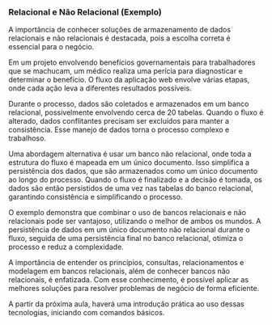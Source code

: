 ### Relacional e Não Relacional (Exemplo)

A importância de conhecer soluções de armazenamento de dados relacionais e não relacionais é destacada, pois a escolha correta é essencial para o negócio.

Em um projeto envolvendo benefícios governamentais para trabalhadores que se machucam, um médico realiza uma perícia para diagnosticar e determinar o benefício. O fluxo da aplicação web envolve várias etapas, onde cada ação leva a diferentes resultados possíveis.

Durante o processo, dados são coletados e armazenados em um banco relacional, possivelmente envolvendo cerca de 20 tabelas. Quando o fluxo é alterado, dados conflitantes precisam ser excluídos para manter a consistência. Esse manejo de dados torna o processo complexo e trabalhoso.

Uma abordagem alternativa é usar um banco não relacional, onde toda a estrutura do fluxo é mapeada em um único documento. Isso simplifica a persistência dos dados, que são armazenados como um único documento ao longo do processo. Quando o fluxo é finalizado e a decisão é tomada, os dados são então persistidos de uma vez nas tabelas do banco relacional, garantindo consistência e simplificando o processo.

O exemplo demonstra que combinar o uso de bancos relacionais e não relacionais pode ser vantajoso, utilizando o melhor de ambos os mundos. A persistência de dados em um único documento não relacional durante o fluxo, seguida de uma persistência final no banco relacional, otimiza o processo e reduz a complexidade.

A importância de entender os princípios, consultas, relacionamentos e modelagem em bancos relacionais, além de conhecer bancos não relacionais, é enfatizada. Com esse conhecimento, é possível aplicar as melhores soluções para resolver problemas de negócio de forma eficiente.

A partir da próxima aula, haverá uma introdução prática ao uso dessas tecnologias, iniciando com comandos básicos.
